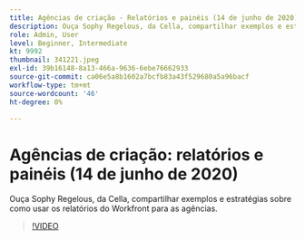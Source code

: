 ```yaml
---
title: Agências de criação - Relatórios e painéis (14 de junho de 2020)
description: Ouça Sophy Regelous, da Cella, compartilhar exemplos e estratégias sobre como usar os relatórios do Workfront para as agências.
role: Admin, User
level: Beginner, Intermediate
kt: 9992
thumbnail: 341221.jpeg
exl-id: 39b16148-8a13-466a-9636-6ebe76662933
source-git-commit: ca06e5a8b1602a7bcfb83a43f529680a5a96bacf
workflow-type: tm+mt
source-wordcount: '46'
ht-degree: 0%

---
```


# Agências de criação: relatórios e painéis (14 de junho de 2020)

Ouça Sophy Regelous, da Cella, compartilhar exemplos e estratégias sobre como usar os relatórios do Workfront para as agências.

>[!VIDEO](https://video.tv.adobe.com/v/341221/?quality=12&learn=on)
